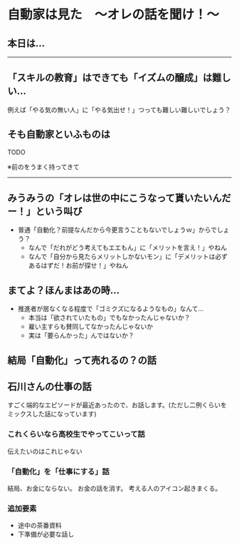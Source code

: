 # 自動家は見た　～オレの話を聞け！～

## 本日は…


---



## 「スキルの教育」はできても「イズムの醸成」は難しい…

例えば「やる気の無い人」に「やる気出せ！」つっても難しい難しいでしょう？

## そも自動家といふものは

TODO

※前のをうまく持ってきて

---

##  みうみうの「オレは世の中にこうなって貰いたいんだー！」という叫び

+ 普通「自動化？前提なんだから今更言うこともないでしょうｗ」からでしょう？
    + なんで「だれがどう考えてもエエもん」に「メリットを言え！」やねん
    + なんで「自分から見たらメリットしかないモン」に「デメリットは必ずあるはずだ！お前が探せ！」やねん

## まてよ？ほんまはあの時…

+ 推進者が居なくなる程度で「ゴミクズになるようなもの」なんて…
    + 本当は「欲されていたもの」でもなかったんじゃないか？
    + 雇い主すらも賛同してなかったんじゃないか
    + 実は「要らんかった」んではないか？


## 結局「自動化」って売れるの？の話


## 石川さんの仕事の話

すごく端的なエピソードが最近あったので、お話します。(ただし二例くらいをミックスした話になっています)

### これくらいなら高校生でやってこいって話

伝えたいのはこれじゃない

### 「自動化」を「仕事にする」話

結局、お金にならない。
お金の話を消す。
考える人のアイコン起きまくる。

### 追加要素

+ 途中の茶番資料
+ 下準備が必要な話し
